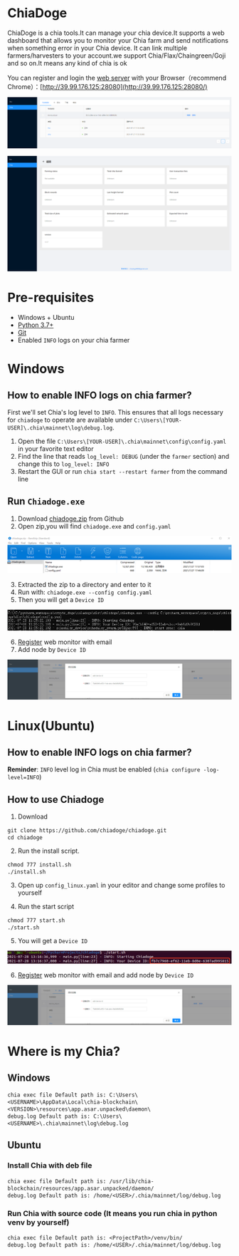 # ChiaDoge
ChiaDoge is a chia tools.It can manage your chia device.It supports a web dashboard that allows you to monitor your Chia farm and send notifications when something error in your Chia device. It can link multiple farmers/harvesters to your account.we support Chia/Flax/Chaingreen/Goji and so on.It means any kind of chia is ok

You can register and login the [web server](http://39.99.176.125:28080) with your Browser（recommend Chrome）：[http://39.99.176.125:28080](http://39.99.176.125:28080/)

![web_server](./sources/images/markdown/web_server.png)

![detail](./sources/images/markdown/detail.png)



# Pre-requisites

- Windows + Ubuntu
- [Python 3.7+](https://www.python.org/downloads/windows/)
- [Git](https://git-scm.com/downloads)
- Enabled `INFO` logs on your chia farmer

# Windows

## How to enable INFO logs on chia farmer?

First we'll set Chia's log level to `INFO`. This ensures that all logs necessary for `chiadoge` to operate are available
under `C:\Users\[YOUR-USER]\.chia\mainnet\log\debug.log`.

1. Open the file `C:\Users\[YOUR-USER]\.chia\mainnet\config\config.yaml` in your favorite text editor
2. Find the line that reads `log_level: DEBUG` (under the `farmer` section) and change this to `log_level: INFO`
3. Restart the GUI or run `chia start --restart farmer` from the command line


## Run `Chiadoge.exe`
1. Download [chiadoge.zip](https://github.com/chiadoge/chiadoge/releases) from Github
2. Open zip,you will find `chiadoge.exe` and `config.yaml`

![zip](./sources/images/markdown/zip.png)

3. Extracted the zip to a directory and enter to it
4. Run with: `chiadoge.exe --config config.yaml`
5. Then you will get a `Device ID`

![zip](./sources/images/markdown/windows_run.png)

6. [Register](http://39.99.176.125:28080) web monitor with email
7. Add node by `Device ID`

![add_node](./sources/images/markdown/add_node.png)





# Linux(Ubuntu)

## How to enable INFO logs on chia farmer?

**Reminder**: `INFO` level log in Chia must be enabled (`chia configure -log-level=INFO`)


## How to use Chiadoge
1. Download

```shell
git clone https://github.com/chiadoge/chiadoge.git
cd chiadoge
```

2. Run the install script.

```shell
chmod 777 install.sh
./install.sh
```

3. Open up `config_linux.yaml` in your editor and change some profiles to yourself


4. Run the start script
```shell
chmod 777 start.sh
./start.sh
```
5. You will get a `Device ID` 

![linux_device_id](./sources/images/markdown/linux_device_id.png)

6. [Register](http://39.99.176.125:28080) web monitor with email and  add node by `Device ID`

![add_node](./sources/images/markdown/add_node.png)


# Where is my Chia?
## Windows
```
chia exec file Default path is: C:\Users\<USERNAME>\AppData\Local\chia-blockchain\<VERSION>\resources\app.asar.unpacked\daemon\
debug.log Default path is: C:\Users\<USERNAME>\.chia\mainnet\log\debug.log
```

## Ubuntu
### Install Chia with deb file
```
chia exec file Default path is: /usr/lib/chia-blockchain/resources/app.asar.unpacked/daemon/
debug.log Default path is: /home/<USER>/.chia/mainnet/log/debug.log
```

### Run Chia with source code (It means you run chia in python venv by yourself)
```
chia exec file Default path is: <ProjectPath>/venv/bin/
debug.log Default path is: /home/<USER>/.chia/mainnet/log/debug.log
```